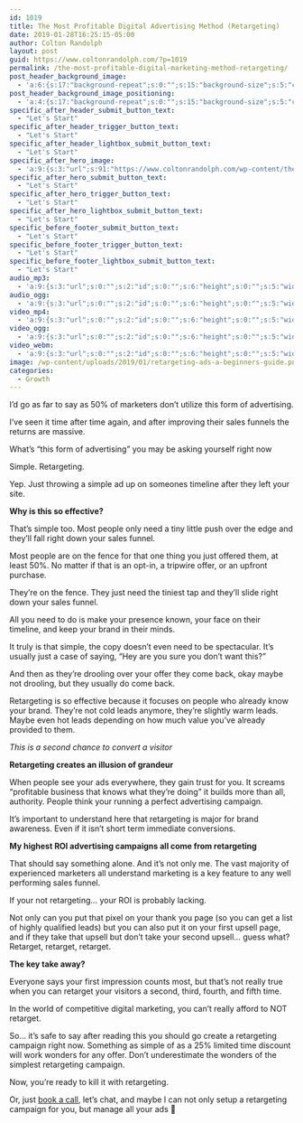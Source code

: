 ```yaml
---
id: 1019
title: The Most Profitable Digital Advertising Method (Retargeting)
date: 2019-01-28T16:25:15-05:00
author: Colton Randolph
layout: post
guid: https://www.coltonrandolph.com/?p=1019
permalink: /the-most-profitable-digital-marketing-method-retargeting/
post_header_background_image:
  - 'a:6:{s:17:"background-repeat";s:0:"";s:15:"background-size";s:5:"cover";s:21:"background-attachment";s:0:"";s:19:"background-position";s:13:"center center";s:16:"background-image";s:0:"";s:5:"media";a:4:{s:2:"id";s:0:"";s:6:"height";s:0:"";s:5:"width";s:0:"";s:9:"thumbnail";s:0:"";}}'
post_header_background_image_positioning:
  - 'a:4:{s:17:"background-repeat";s:0:"";s:15:"background-size";s:5:"cover";s:21:"background-attachment";s:0:"";s:19:"background-position";s:13:"center center";}'
specific_after_header_submit_button_text:
  - "Let's Start"
specific_after_header_trigger_button_text:
  - "Let's Start"
specific_after_header_lightbox_submit_button_text:
  - "Let's Start"
specific_after_hero_image:
  - 'a:9:{s:3:"url";s:91:"https://www.coltonrandolph.com/wp-content/themes/opSmartTheme/images/social-media-cover.png";s:2:"id";s:0:"";s:6:"height";s:0:"";s:5:"width";s:0:"";s:9:"thumbnail";s:0:"";s:5:"title";s:0:"";s:7:"caption";s:0:"";s:3:"alt";s:0:"";s:11:"description";s:0:"";}'
specific_after_hero_submit_button_text:
  - "Let's Start"
specific_after_hero_trigger_button_text:
  - "Let's Start"
specific_after_hero_lightbox_submit_button_text:
  - "Let's Start"
specific_before_footer_submit_button_text:
  - "Let's Start"
specific_before_footer_trigger_button_text:
  - "Let's Start"
specific_before_footer_lightbox_submit_button_text:
  - "Let's Start"
audio_mp3:
  - 'a:9:{s:3:"url";s:0:"";s:2:"id";s:0:"";s:6:"height";s:0:"";s:5:"width";s:0:"";s:9:"thumbnail";s:0:"";s:5:"title";s:0:"";s:7:"caption";s:0:"";s:3:"alt";s:0:"";s:11:"description";s:0:"";}'
audio_ogg:
  - 'a:9:{s:3:"url";s:0:"";s:2:"id";s:0:"";s:6:"height";s:0:"";s:5:"width";s:0:"";s:9:"thumbnail";s:0:"";s:5:"title";s:0:"";s:7:"caption";s:0:"";s:3:"alt";s:0:"";s:11:"description";s:0:"";}'
video_mp4:
  - 'a:9:{s:3:"url";s:0:"";s:2:"id";s:0:"";s:6:"height";s:0:"";s:5:"width";s:0:"";s:9:"thumbnail";s:0:"";s:5:"title";s:0:"";s:7:"caption";s:0:"";s:3:"alt";s:0:"";s:11:"description";s:0:"";}'
video_ogg:
  - 'a:9:{s:3:"url";s:0:"";s:2:"id";s:0:"";s:6:"height";s:0:"";s:5:"width";s:0:"";s:9:"thumbnail";s:0:"";s:5:"title";s:0:"";s:7:"caption";s:0:"";s:3:"alt";s:0:"";s:11:"description";s:0:"";}'
video_webm:
  - 'a:9:{s:3:"url";s:0:"";s:2:"id";s:0:"";s:6:"height";s:0:"";s:5:"width";s:0:"";s:9:"thumbnail";s:0:"";s:5:"title";s:0:"";s:7:"caption";s:0:"";s:3:"alt";s:0:"";s:11:"description";s:0:"";}'
image: /wp-content/uploads/2019/01/retargeting-ads-a-beginners-guide.png
categories:
  - Growth
---
```

I’d go as far to say as 50% of marketers don’t utilize this form of advertising.

I’ve seen it time after time again, and after improving their sales funnels the returns are massive.

What’s “this form of advertising” you may be asking yourself right now

Simple. Retargeting.

Yep. Just throwing a simple ad up on someones timeline after they left your site.

**Why is this so effective?**

That’s simple too. Most people only need a tiny little push over the edge and they’ll fall right down your sales funnel.

Most people are on the fence for that one thing you just offered them, at least 50%. No matter if that is an opt-in, a tripwire offer, or an upfront purchase.

They’re on the fence. They just need the tiniest tap and they’ll slide right down your sales funnel.

All you need to do is make your presence known, your face on their timeline, and keep your brand in their minds.

It truly is that simple, the copy doesn’t even need to be spectacular. It’s usually just a case of saying, “Hey are you sure you don’t want this?”

And then as they’re drooling over your offer they come back, okay maybe not drooling, but they usually do come back.

Retargeting is so effective because it focuses on people who already know your brand. They’re not cold leads anymore, they’re slightly warm leads. Maybe even hot leads depending on how much value you’ve already provided to them.

_This is a second chance to convert a visitor_

**Retargeting&nbsp;creates an illusion of grandeur**

When people see your ads everywhere, they gain trust for you. It screams “profitable business that knows what they’re doing” it builds more than all, authority. People think your running a perfect advertising campaign.

It’s important to understand here that retargeting is major for brand awareness. Even if it isn’t short term immediate conversions.

**My highest ROI advertising campaigns all come from retargeting**

That should say something alone. And it’s not only me. The vast majority of experienced marketers all understand marketing is a key feature to any well performing sales funnel.

If your not retargeting… your ROI is probably lacking.

Not only can you put that pixel on your thank you page (so you can get a list of highly qualified leads) but you can also put it on your first upsell page, and if they take that upsell but don’t take your second upsell… guess what? Retarget, retarget, retarget.

**The key take away?**

Everyone says your first impression counts most, but that’s not really true when you can retarget your visitors a second, third, fourth, and fifth time.

In the world of competitive digital marketing, you can’t really afford to NOT retarget.

So… it’s safe to say after reading this you should go create a retargeting campaign right now. Something as simple of as a 25% limited time discount will work wonders for any offer. Don’t underestimate the wonders of the simplest retargeting campaign.

Now, you&#8217;re ready to kill it with retargeting.

Or, just [book a call](https://coltonrandolph.com/book-simple), let&#8217;s chat, and maybe I can not only setup a retargeting campaign for you, but manage all your ads 🙂